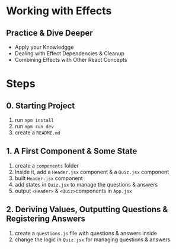 # Working with Effects

## Practice & Dive Deeper

- Apply your Knowledgge
- Dealing with Effect Dependencies & Cleanup
- Combining Effects with Other React Concepts

# Steps

## 0. Starting Project

1. run `npm install`
2. run `npm run dev`
3. create a `README.md`

## 1. A First Component & Some State

1. create a `components` folder
2. Inside it, add a `Header.jsx` component & a `Quiz.jsx` component
3. built `Header.jsx` component
4. add states in `Quiz.jsx` to manage the questions & answers
5. output `<Header>` & `<Quiz>`components in `App.jsx`

## 2. Deriving Values, Outputting Questions & Registering Answers

1. create a `questions.js` file with questions & answers inside
2. change the logic in `Quiz.jsx` for managing questions & answers
